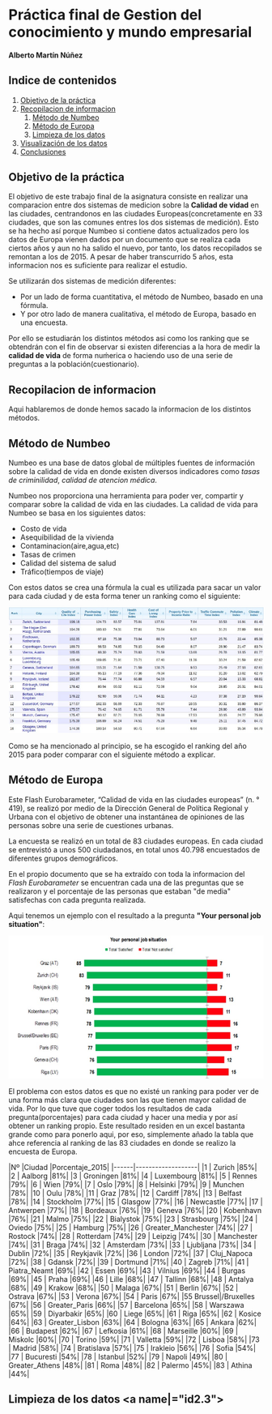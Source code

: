 # Práctica final de Gestion del conocimiento y mundo empresarial

#### Alberto Martín Núñez

## Indice de contenidos

1. [Objetivo de la práctica](#id1)
2. [Recopilacion de informacion](#id2)
    1. [Método de Numbeo](#id2.1)
    2. [Método de Europa](#id2.2)
    3. [Limpieza de los datos](#id2.3)
3. [Visualización de los datos](#id3)
4. [Conclusiones](#id4)


## Objetivo de la práctica <a name="id1"></a>

El objetivo de este trabajo final de la asignatura consiste en realizar una comparacion entre dos sistemas de medicion sobre la **Calidad de vidad** en las ciudades, centrandonos en las ciudades Europeas(concretamente en 33 ciudades, que son las comunes entres los dos sistemas de medición). Esto se ha hecho así porque Numbeo si contiene datos actualizados pero los datos de Europa vienen dados por un documento que se realiza cada ciertos años y aun no ha salido el nuevo, por tanto, los datos recopilados se remontan a los de 2015. A pesar de haber transcurrido 5 años, esta informacion nos es suficiente para realizar el estudio.

Se utilizarán dos sistemas de medición diferentes:

- Por un lado de forma cuantitativa, el método de Numbeo, basado en una fórmula.
- Y por otro lado de manera cualitativa, el método de Europa, basado en una encuesta.

Por ello se estudiarán los distintos métodos asi como los ranking que se obtendrán con el fin de observar si existen diferencias a la hora de medir la **calidad de vida** de forma nuḿerica o haciendo uso de una serie de preguntas a la población(cuestionario). 

## Recopilacion de informacion <a name="id2"></a>

Aqui hablaremos de donde hemos sacado la informacion de los distintos métodos.

## Método de Numbeo <a name="id2.1"></a>

Numbeo es una base de datos global de múltiples fuentes de información sobre la calidad de vida en donde existen diversos indicadores como *tasas de criminilidad*, *calidad de atencion médica*. 

Numbeo nos proporciona una herramienta para poder ver, compartir y comparar sobre la calidad de vida en las ciudades. La calidad de vida para Numbeo se basa en los siguientes datos:

- Costo de vida
- Asequibilidad de la vivienda
- Contaminacion(aire,agua,etc)
- Tasas de crimen
- Calidad del sistema de salud
- Tráfico(tiempos de viaje)

Con estos datos se crea una fórmula la cual es utilizada para sacar un valor para cada ciudad y de esta forma tener un ranking como el siguiente:

![Current Quality of Life Index by City 2020](./img/ranking_2020.jpeg)



Como se ha mencionado al principio, se ha escogido el ranking del año 2015 para poder comparar con el siguiente método a explicar.
 
## Método de Europa <a name="id2.2"></a>

Este Flash Eurobarameter, “Calidad de vida en las ciudades europeas” (n. ° 419), se realizó por medio de la Dirección General de Política Regional y Urbana con el objetivo de obtener una instantánea de opiniones de las personas sobre una serie de cuestiones urbanas. 

La encuesta se realizó en un total de 83 ciudades europeas. En cada ciudad se entrevistó a unos 500 ciudadanos, en total unos 40.798 encuestados de diferentes grupos demográficos.

En el propio documento que se ha extraído con toda la informacion del *Flash Eurobarameter* se encuentran cada una de las preguntas que se realizaron y el porcentaje de las personas que estaban "de media" satisfechas con cada pregunta realizada.

Aqui tenemos un ejemplo con el resultado a la pregunta **"Your personal job situation"**:

![Cuestion Personal Job situation](./img/example_personal_job.jpeg)

El problema con estos datos es que no existé un ranking para poder ver de una forma más clara que ciudades son las que tienen mayor calidad de vida. Por lo que tuve que coger todos los resultados de cada pregunta(porcentajes) para cada ciudad y hacer una media y por así obtener un ranking propio. Este resultado residen en un excel bastanta grande como para ponerlo aqui, por eso, simplemente añado la tabla que ahce referencia al ranking de las 83 ciudades en donde se realizo la encuesta de Europa.

|Nº    |Ciudad	            |Porcentaje_2015|
|------|-------------------|
|1   |	Zurich	            |85%|
|2   |	Aalborg	            |81%|
|3   |	Groningen	        |81%|
|4   |	Luxembourg	        |81%|
|5   |	Rennes	            |79%|
|6   |	Wien	            |79%|
|7   |	Oslo	            |79%|
|8   |	Helsinki	        |79%|
|9   |	Munchen	            |78%|
|10	|   Oulu	            |78%|
|11	|   Graz	            |78%|
|12	|   Cardiff	            |78%|
|13	|   Belfast	            |78%|
|14	|   Stockholm	        |77%|
|15	|   Glasgow	            |77%|
|16	|   Newcastle	        |77%|
|17  |	Antwerpen	        |77%|
|18  |	Bordeaux	        |76%|
|19  |	Geneva	            |76%|
|20  |	Kobenhavn	        |76%|
|21  |	Malmo	            |75%|
|22  |	Bialystok	        |75%|
|23  |	Strasbourg	        |75%|
|24  |	Oviedo	            |75%|
|25  |	Hamburg	            |75%|
|26  |	Greater_Manchester	|74%|
|27  |	Rostock	            |74%|
|28  |	Rotterdam	        |74%|
|29  |	Leipzig	            |74%|
|30  |	Manchester	        |74%|
|31  |	Braga	            |74%|
|32  |	Amsterdam	        |73%|
|33  |	Ljubljana	        |73%|
|34  |	Dublin	            |72%|
|35  |	Reykjavik	        |72%|
|36  |	London	            |72%|
|37  |	Cluj_Napoca	        |72%|
|38  |	Gdansk	            |72%|
|39  |	Dortmund	        |71%|
|40  |	Zagreb	            |71%|
|41  |	Piatra_Neamt	    |69%|
|42  |	Essen	            |69%|
|43  |	Vilnius	            |69%|
|44  |	Burgas	            |69%|
|45  |	Praha	            |69%|
|46  |	Lille	            |68%|
|47  |	Tallinn	            |68%|
|48  |	Antalya	            |68%|
|49  |	Krakow	            |68%|
|50  |	Malaga	            |67%|
|51  |	Berlin	            |67%|
|52  |	Ostrava	            |67%|
|53  |	Verona	            |67%|
|54  |	Paris	            |67%|
|55  	Brussel|/Bruxelles	|67%|
|56  |	Greater_Paris	    |66%|
|57  |	Barcelona	        |65%|
|58  |	Warszawa	        |65%|
|59  |	Diyarbakir	        |65%|
|60  |	Liege	            |65%|
|61  |	Riga	            |65%|
|62  |	Kosice	            |64%|
|63  |	Greater_Lisbon	    |63%|
|64  |	Bologna	            |63%|
|65  |	Ankara	            |62%|
|66  |	Budapest	        |62%|
|67  |	Lefkosia	        |61%|
|68  |	Marseille	        |60%|
|69  |	Miskolc	            |60%|
|70  |	Torino	            |59%|
|71  |	Valletta	        |59%|
|72  |	Lisboa	            |58%|
|73  |	Madrid	            |58%|
|74  |	Bratislava	        |57%|
|75  |	Irakleio	        |56%|
|76  |	Sofia	            |54%|
|77  |	Bucuresti	        |54%|
|78  |	Istanbul	        |52%|
|79  |	Napoli	            |49%|
|80  |	Greater_Athens	    |48%|
|81  |	Roma	            |48%|
|82  |	Palermo	            |45%|
|83  |	Athina	            |44%|


## Limpieza de los datos <a name|="id2.3"></a>

